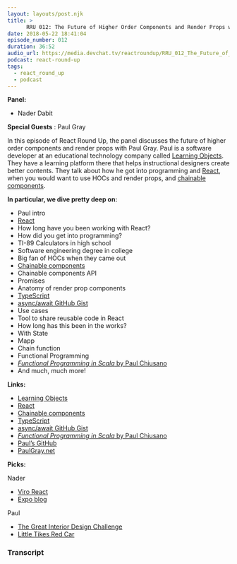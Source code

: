 ```yaml
---
layout: layouts/post.njk
title: >
      RRU 012: The Future of Higher Order Components and Render Props with Paul Gray
date: 2018-05-22 18:41:04
episode_number: 012
duration: 36:52
audio_url: https://media.devchat.tv/reactroundup/RRU_012_The_Future_of_Higher_Order_Components_and_Render_Props_with_Paul_Gray.mp3
podcast: react-round-up
tags: 
  - react_round_up
  - podcast
---
```


 **Panel:**

- Nader Dabit

**Special Guests** : Paul Gray

In this episode of React Round Up, the panel discusses the future of higher order components and render props with Paul Gray. Paul is a software developer at an educational technology company called [Learning Objects](https://learningobjects.com/#/). They have a learning platform there that helps instructional designers create better contents. They talk about how he got into programming and [React](https://reactjs.org/), when you would want to use HOCs and render props, and [chainable components](https://github.com/pfgray/chainable-components).

**In particular, we dive pretty deep on:**

- Paul intro
- [React](https://reactjs.org/)
- How long have you been working with React?
- How did you get into programming?
- TI-89 Calculators in high school
- Software engineering degree in college
- Big fan of HOCs when they came out
- [Chainable components](https://github.com/pfgray/chainable-components)
- Chainable components API
- Promises
- Anatomy of render prop components
- [TypeScript](https://www.typescriptlang.org/)
- [async/await GitHub Gist](https://gist.github.com/MaiaVictor/bc0c02b6d1fbc7e3dbae838fb1376c80)
- Use cases
- Tool to share reusable code in React
- How long has this been in the works?
- With State
- Mapp
- Chain function
- Functional Programming
- [_Functional Programming in Scala_ by Paul Chiusano](https://www.amazon.com/Functional-Programming-Scala-Paul-Chiusano/dp/1617290653)
- And much, much more!

**Links:**

- [Learning Objects](https://learningobjects.com/#/)
- [React](https://reactjs.org/)
- [Chainable components](https://github.com/pfgray/chainable-components)
- [TypeScript](https://www.typescriptlang.org/)
- [async/await GitHub Gist](https://gist.github.com/MaiaVictor/bc0c02b6d1fbc7e3dbae838fb1376c80)
- [_Functional Programming in Scala_ by Paul Chiusano](https://www.amazon.com/Functional-Programming-Scala-Paul-Chiusano/dp/1617290653)
- [Paul’s GitHub](https://github.com/pfgray)
- [PaulGray.net](https://paulgray.net/)

**Picks:**

Nader

- [Viro React](https://viromedia.com/viroreact/)
- [Expo blog](https://blog.expo.io/?gi=355cf7e2e5ce)

Paul

- [The Great Interior Design Challenge](https://en.wikipedia.org/wiki/The_Great_Interior_Design_Challenge)
- [Little Tikes Red Car](https://www.amazon.com/Little-Tikes-Cozy-Coupe-Anniversary/dp/B001NQHN7S)


### Transcript


